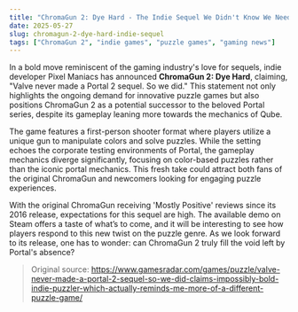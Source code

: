 ```yaml
---
title: "ChromaGun 2: Dye Hard - The Indie Sequel We Didn't Know We Needed"
date: 2025-05-27
slug: chromagun-2-dye-hard-indie-sequel
tags: ["ChromaGun 2", "indie games", "puzzle games", "gaming news"]
---
```


In a bold move reminiscent of the gaming industry's love for sequels, indie developer Pixel Maniacs has announced **ChromaGun 2: Dye Hard**, claiming, "Valve never made a Portal 2 sequel. So we did." This statement not only highlights the ongoing demand for innovative puzzle games but also positions ChromaGun 2 as a potential successor to the beloved Portal series, despite its gameplay leaning more towards the mechanics of Qube.

The game features a first-person shooter format where players utilize a unique gun to manipulate colors and solve puzzles. While the setting echoes the corporate testing environments of Portal, the gameplay mechanics diverge significantly, focusing on color-based puzzles rather than the iconic portal mechanics. This fresh take could attract both fans of the original ChromaGun and newcomers looking for engaging puzzle experiences.

With the original ChromaGun receiving 'Mostly Positive' reviews since its 2016 release, expectations for this sequel are high. The available demo on Steam offers a taste of what’s to come, and it will be interesting to see how players respond to this new twist on the puzzle genre. As we look forward to its release, one has to wonder: can ChromaGun 2 truly fill the void left by Portal's absence?

> Original source: https://www.gamesradar.com/games/puzzle/valve-never-made-a-portal-2-sequel-so-we-did-claims-impossibly-bold-indie-puzzler-which-actually-reminds-me-more-of-a-different-puzzle-game/
